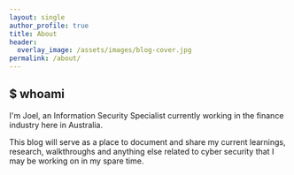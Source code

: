 ```yaml
---
layout: single
author_profile: true
title: About
header:
  overlay_image: /assets/images/blog-cover.jpg
permalink: /about/
---
```


## $ whoami


I'm Joel, an Information Security Specialist currently working in the finance industry here in Australia.

This blog will serve as a place to document and share my current learnings, research, walkthroughs and anything else related to cyber security that I may be working on in my spare time.
